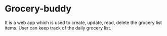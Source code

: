 # Grocery-buddy
It is a web app which is used to create, update, read, delete the grocery list items. User can keep track of the daily grocery list.
